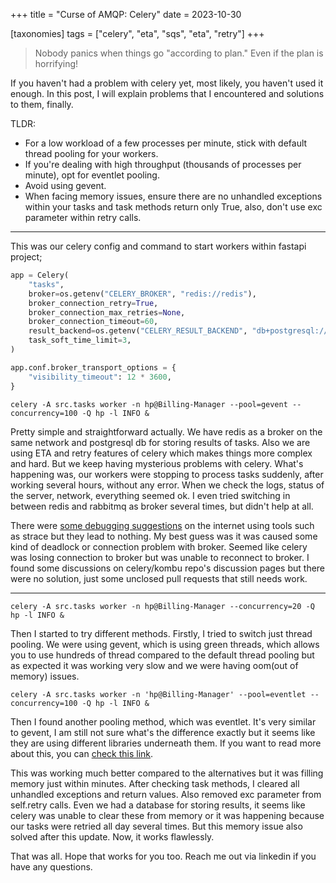 +++
title = "Curse of AMQP: Celery"
date = 2023-10-30

[taxonomies]
tags = ["celery", "eta", "sqs", "eta", "retry"]
+++
> Nobody panics when things go "according to plan." Even if the plan is horrifying! 

If you haven't had a problem with celery yet, most likely, you haven't used it enough. In this post, I will explain problems that I encountered and solutions to them, finally.

<!-- more -->
 TLDR:
 - For a low workload of a few processes per minute, stick with default thread pooling for your workers.
 - If you're dealing with high throughput (thousands of processes per minute), opt for eventlet pooling.
 - Avoid using gevent.
 - When facing memory issues, ensure there are no unhandled exceptions within your tasks and task methods return only True, also, don't use exc parameter within retry calls.

---

This was our celery config and command to start workers within fastapi project;

```python
app = Celery(
    "tasks",
    broker=os.getenv("CELERY_BROKER", "redis://redis"),
    broker_connection_retry=True,
    broker_connection_max_retries=None,
    broker_connection_timeout=60,
    result_backend=os.getenv("CELERY_RESULT_BACKEND", "db+postgresql://admin:admin@192.168.1.1:5432/example-db"),
    task_soft_time_limit=3,
)

app.conf.broker_transport_options = {
    "visibility_timeout": 12 * 3600,
}
```

```shell
celery -A src.tasks worker -n hp@Billing-Manager --pool=gevent --concurrency=100 -Q hp -l INFO &
```


Pretty simple and straightforward actually. We have redis as a broker on the same network and postgresql db for storing results of tasks. Also we are using ETA and retry features of celery which makes things more complex and hard. But we keep having mysterious problems with celery. What's happening was, our workers were stopping to process tasks suddenly, after working several hours, without any error. When we check the logs, status of the server, network, everything seemed ok. I even tried switching in between redis and rabbitmq as broker several times, but didn't help at all.

There were <a href="https://stackoverflow.com/a/33936673/4087794" target="_blank">some debugging suggestions</a> on the internet using tools such as strace but they lead to nothing. My best guess was it was caused some kind of deadlock or connection problem with broker. Seemed like celery was losing connection to broker but was unable to reconnect to broker. I found some discussions on celery/kombu repo's discussion pages but there were no solution, just some unclosed pull requests that still needs work.

---

```shell
celery -A src.tasks worker -n hp@Billing-Manager --concurrency=20 -Q hp -l INFO &
```

Then I started to try different methods. Firstly, I tried to switch just thread pooling. We were using gevent, which is using green threads, which allows you to use hundreds of thread compared to the default thread pooling but as expected it was working very slow and we were having oom(out of memory) issues.


```shell
celery -A src.tasks worker -n 'hp@Billing-Manager' --pool=eventlet --concurrency=100 -Q hp -l INFO &
```

Then I found another pooling method, which was eventlet. It's very similar to gevent, I am still not sure what's the difference exactly but it seems like they are using different libraries underneath them. If you want to read more about this, you can <a href="https://blog.gevent.org/2010/02/27/why-gevent/" target="_blank">check this link</a>.

This was working much better compared to the alternatives but it was filling memory just within minutes. After checking task methods, I cleared all unhandled exceptions and return values. Also removed exc parameter from self.retry calls. Even we had a database for storing results, it seems like celery was unable to clear these from memory or it was happening because our tasks were retried all day several times. But this memory issue also solved after this update. Now, it works flawlessly.

That was all. Hope that works for you too. Reach me out via linkedin if you have any questions.
